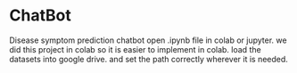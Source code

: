 # ChatBot
Disease symptom prediction chatbot
open .ipynb file in colab or jupyter. we did this project in colab so it is easier to implement in colab. load the datasets into google drive. and set the path correctly wherever it is needed. 
